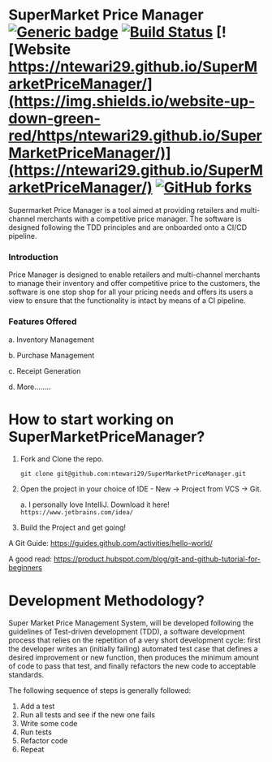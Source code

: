 # SuperMarket Price Manager [![Generic badge](https://img.shields.io/badge/Version-1.0-Green.svg)](https://github.com/ntewari29/SuperMarketPriceManager) [![Build Status](https://travis-ci.org/ntewari29/SuperMarketPriceManager.svg?branch=master)](https://travis-ci.org/ntewari29/SuperMarketPriceManager) [![Website https://ntewari29.github.io/SuperMarketPriceManager/](https://img.shields.io/website-up-down-green-red/https/ntewari29.github.io/SuperMarketPriceManager/)](https://ntewari29.github.io/SuperMarketPriceManager/) [![GitHub forks](https://img.shields.io/github/forks/Naereen/StrapDown.js.svg?style=social&label=Fork&maxAge=2592000)](https://github.com/ntewari29/SuperMarketPriceManager/network)
Supermarket Price Manager is a tool aimed at providing retailers and multi-channel merchants with a competitive price manager. The software is designed following the TDD principles and are onboarded onto a CI/CD pipeline. 

### Introduction
Price Manager is designed to enable retailers and multi-channel merchants to manage their inventory and offer competitive price to the customers, the software is one stop shop for all your pricing needs and offers its users a view to ensure that the functionality is intact by means of a CI pipeline.

### Features Offered
   a. Inventory Management
   
   b. Purchase Management
   
   c. Receipt Generation
   
   d. More........

# How to start working on SuperMarketPriceManager?
1. Fork and Clone the repo.
   
   `git clone git@github.com:ntewari29/SuperMarketPriceManager.git`
2. Open the project in your choice of IDE - New -> Project from VCS -> Git.

   a. I personally love IntelliJ.
   Download it here! `https://www.jetbrains.com/idea/`
3. Build the Project and get going!

A Git Guide: https://guides.github.com/activities/hello-world/

A good read: https://product.hubspot.com/blog/git-and-github-tutorial-for-beginners

# Development Methodology?  
Super Market Price Management System, will be developed following the guidelines of Test-driven development (TDD), a software development process that relies on the repetition of a very short development cycle: first the developer writes an (initially failing) automated test case that defines a desired improvement or new function, then produces the minimum amount of code to pass that test, and finally refactors the new code to acceptable standards.

The following sequence of steps is generally followed:
1. Add a test 
2. Run all tests and see if the new one fails 
3. Write some code 
4. Run tests 
5. Refactor code 
6. Repeat 
